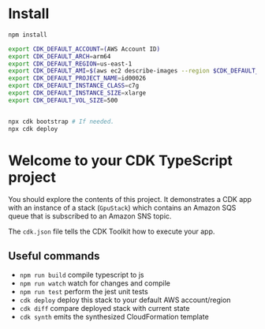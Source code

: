 # Install

```bash
npm install

export CDK_DEFAULT_ACCOUNT=(AWS Account ID)
export CDK_DEFAULT_ARCH=arm64
export CDK_DEFAULT_REGION=us-east-1
export CDK_DEFAULT_AMI=$(aws ec2 describe-images --region $CDK_DEFAULT_REGION --owners amazon --filters "Name=name,Values=ubuntu/images/hvm-ssd/ubuntu-*-20.04-${CDK_DEFAULT_ARCH}-server-*" 'Name=state,Values=available' --query 'reverse(sort_by(Images, &CreationDate))[:1].ImageId' --output text) 
export CDK_DEFAULT_PROJECT_NAME=id00026
export CDK_DEFAULT_INSTANCE_CLASS=c7g
export CDK_DEFAULT_INSTANCE_SIZE=xlarge
export CDK_DEFAULT_VOL_SIZE=500


npx cdk bootstrap # If needed.
npx cdk deploy
```

# Welcome to your CDK TypeScript project

You should explore the contents of this project. It demonstrates a CDK app with an instance of a stack (`GpuStack`)
which contains an Amazon SQS queue that is subscribed to an Amazon SNS topic.

The `cdk.json` file tells the CDK Toolkit how to execute your app.

## Useful commands

* `npm run build`   compile typescript to js
* `npm run watch`   watch for changes and compile
* `npm run test`    perform the jest unit tests
* `cdk deploy`      deploy this stack to your default AWS account/region
* `cdk diff`        compare deployed stack with current state
* `cdk synth`       emits the synthesized CloudFormation template
